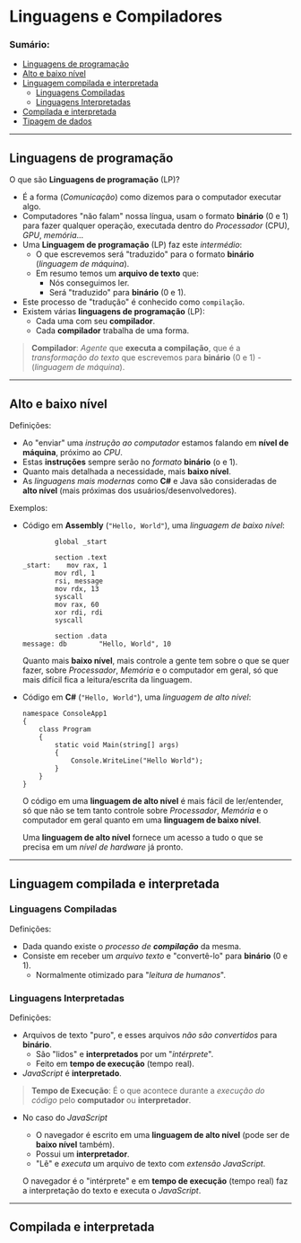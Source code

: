 # Linguagens e Compiladores

### Sumário:

- [Linguagens de programação](#linguagens-de-programação)
- [Alto e baixo nível](#alto-e-baixo-nível)
- [Linguagem compilada e interpretada](#linguagem-compilada-e-interpretada)
    - [Linguagens Compiladas](#linguagens-compiladas)
    - [Linguagens Interpretadas](#linguagens-interpretadas)
- [Compilada e interpretada](#compilada-e-interpretada)
- [Tipagem de dados]()

---

## Linguagens de programação

O que são **Linguagens de programação** (LP)?

- É a forma (_Comunicação_) como dizemos para o computador executar algo.
- Computadores "não falam" nossa língua, usam o formato **binário** (0 e 1) para fazer qualquer operação, executada dentro do _Processador_ (CPU), _GPU_, _memória_...
- Uma **Linguagem de programação** (LP) faz este _intermédio_:
    - O que escrevemos será "traduzido" para o formato **binário** (_linguagem de máquina_). 
    - Em resumo temos um **arquivo de texto** que:
        - Nós conseguimos ler.
        - Será "traduzido" para **binário** (0 e 1).
- Este processo de "tradução" é conhecido como ``compilação``.
- Existem várias **linguagens de programação** (LP):
    - Cada uma com seu **compilador**.
    - Cada **compilador** trabalha de uma forma.

> **Compilador**: _Agente_ que **executa a compilação**, que é a _transformação do texto_ que escrevemos para **binário** (0 e 1) - (_linguagem de máquina_).

---

## Alto e baixo nível

Definições:

- Ao "enviar" uma _instrução ao computador_ estamos falando em **nível de máquina**, próximo ao _CPU_.
- Estas **instruções** sempre serão no _formato_ **binário** (o e 1).
- Quanto mais detalhada a necessidade, mais **baixo nível**.
- As _linguagens mais modernas_ como **C#** e Java são consideradas de **alto nível** (mais próximas dos usuários/desenvolvedores).

Exemplos:

- Código em **Assembly** (``"Hello, World"``), uma _linguagem de baixo nível_:
    ```
            global _start

            section .text
    _start:    mov rax, 1
            mov rdl, 1
            rsi, message
            mov rdx, 13
            syscall
            mov rax, 60
            xor rdi, rdi
            syscall

            section .data
    message: db        "Hello, World", 10    
    ```

    Quanto mais **baixo nível**, mais controle a gente tem sobre o que se quer fazer, sobre _Processador_, _Memória_ e o computador em geral, só que mais difícil fica a leitura/escrita da linguagem.

- Código em **C#** (``"Hello, World"``), uma _linguagem de alto nível_:
    ```
    namespace ConsoleApp1
    {
        class Program
        {
            static void Main(string[] args)
            {
                Console.WriteLine("Hello World");
            }
        }
    }
    ```

    O código em uma **linguagem de alto nível** é mais fácil de ler/entender, só que não se tem tanto controle sobre _Processador_, _Memória_ e o computador em geral quanto em uma **linguagem de baixo nível**.

    Uma **linguagem de alto nível** fornece um acesso a tudo o que se precisa em um _nível de hardware_ já pronto.

---

## Linguagem compilada e interpretada

### Linguagens Compiladas

Definições:

- Dada quando existe o _processo de **compilação**_ da mesma.
- Consiste em receber um _arquivo texto_ e "convertê-lo" para **binário** (0 e 1).
    - Normalmente otimizado para "_leitura de humanos_".

### Linguagens Interpretadas

Definições:

- Arquivos de texto "puro", e esses arquivos _não são convertidos_ para **binário**.
    - São "lidos" e **interpretados** por um "_intérprete_".
    - Feito em **tempo de execução** (tempo real).
- _JavaScript_ é **interpretado**.

> **Tempo de Execução**: É o que acontece durante a _execução do código_ pelo **computador** ou **interpretador**.

- No caso do _JavaScript_
    - O navegador é escrito em uma **linguagem de alto nível** (pode ser de **baixo nível** também).
    - Possui um **interpretador**.
    - "Lê" e _executa_ um arquivo de texto com _extensão JavaScript_.

    O navegador é o "intérprete" e em **tempo de execução** (tempo real) faz a interpretação do texto e executa o _JavaScript_.

---

## Compilada e interpretada

